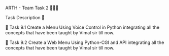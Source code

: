 ARTH - Team Task 2 👨🏻‍💻


Task Description 📄

🔰 Task 9.1 Create a Menu Using Voice Control in Python integrating all the concepts that have been taught by Vimal sir till now.

🔰 Task 9.2 Create a Web Menu Using Python-CGI and API integrating all the concepts that have been taught by Vimal sir till now.
